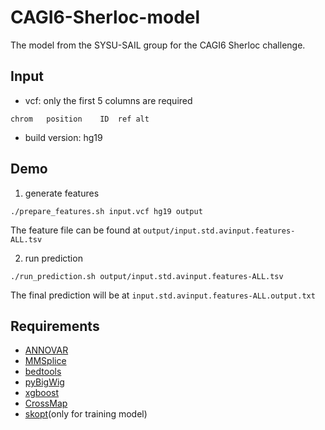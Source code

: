 # CAGI6-Sherloc-model

The model from the SYSU-SAIL group for the CAGI6 Sherloc challenge.


## Input
- vcf: only the first 5 columns are required
```
chrom   position    ID  ref alt
```

- build version: hg19


## Demo 
1. generate features
```
./prepare_features.sh input.vcf hg19 output
```
The feature file can be found at `output/input.std.avinput.features-ALL.tsv`

2. run prediction
```
./run_prediction.sh output/input.std.avinput.features-ALL.tsv
```
The final prediction will be at `input.std.avinput.features-ALL.output.txt`

## Requirements
- [ANNOVAR](http://annovar.openbioinformatics.org/)
- [MMSplice](https://github.com/gagneurlab/MMSplice_MTSplice)  
- [bedtools](https://bedtools.readthedocs.io/en/latest/)  
- [pyBigWig](https://github.com/deeptools/pyBigWig)  
- [xgboost](https://xgboost.readthedocs.io/)  
- [CrossMap](http://crossmap.sourceforge.net/)
- [skopt](https://scikit-optimize.github.io/stable/install.html)(only for training model)  



